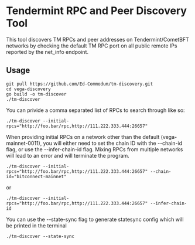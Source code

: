 # Tendermint RPC and Peer Discovery Tool

This tool discovers TM RPCs and peer addresses on Tendermint/CometBFT networks by checking the default TM RPC port on all public remote IPs reported by the net_info endpoint. 


## Usage


```
git pull https://github.com/Ed-Commodum/tm-discovery.git
cd vega-discovery
go build -o tm-discover
./tm-discover
```

You can privide a comma separated list of RPCs to search through like so:
```
./tm-discover --initial-rpcs="http://foo.bar/rpc,http://111.222.333.444:26657"
```
When providing initial RPCs on a network other than the default (vega-mainnet-0011), you will either need to set the chain ID with the --chain-id flag, or use the --infer-chain-id flag. Mixing RPCs from multiple networks will lead to an error and will terminate the program.
```
./tm-discover --initial-rpcs="http://foo.bar/rpc,http://111.222.333.444:26657" --chain-id="bitconnect-mainnet"
```
or
```
./tm-discover --initial-rpcs="http://foo.bar/rpc,http://111.222.333.444:26657" --infer-chain-id
```

You can use the --state-sync flag to generate statesync config which will be printed in the terminal

```
./tm-discover --state-sync
```